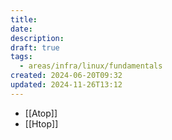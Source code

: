 ```yaml
---
title: 
date: 
description: 
draft: true
tags:
  - areas/infra/linux/fundamentals
created: 2024-06-20T09:32
updated: 2024-11-26T13:12
---
```

- [[Atop]]
- [[Htop]]
